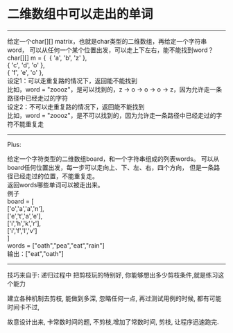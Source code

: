 # 二维数组中可以走出的单词



---

给定一个char[][] matrix，也就是char类型的二维数组，再给定一个字符串word，
可以从任何一个某个位置出发，可以走上下左右，能不能找到word？     
 char[][] m = {  { 'a', 'b', 'z' },   
                       { 'c', 'd', 'o' },   
                       { 'f', 'e', 'o' },    
设定1：可以走重复路的情况下，返回能不能找到  
比如，word = "zoooz"，是可以找到的，z -> o -> o -> o -> z，因为允许走一条路径中已经走过的字符  
设定2：不可以走重复路的情况下，返回能不能找到  
比如，word = "zoooz"，是不可以找到的，因为允许走一条路径中已经走过的字符不能重复走   

---

Plus: 

给定一个字符类型的二维数组board，和一个字符串组成的列表words。
可以从board任何位置出发，每一步可以走向上、下、左、右，四个方向，
但是一条路径已经走过的位置，不能重复走。   
返回words哪些单词可以被走出来。   
例子   
board = [   
  ['o','a','a','n'],   
  ['e','t','a','e'],   
  ['i','h','k','r'],   
  ['i','f','l','v']   
]   
words = ["oath","pea","eat","rain"]   
输出：["eat","oath"]   

---


技巧来自于: 递归过程中 把剪枝玩的特别好, 你能够想出多少剪枝条件,就是练习这个能力  
  
建立各种机制去剪枝, 能做到多深, 忽略任何一点, 再过测试用例的时候, 都有可能时间卡不过,   
  
故意设计出来, 卡常数时间的题, 不剪枝,增加了常数时间, 剪枝, 让程序迅速跑完.

